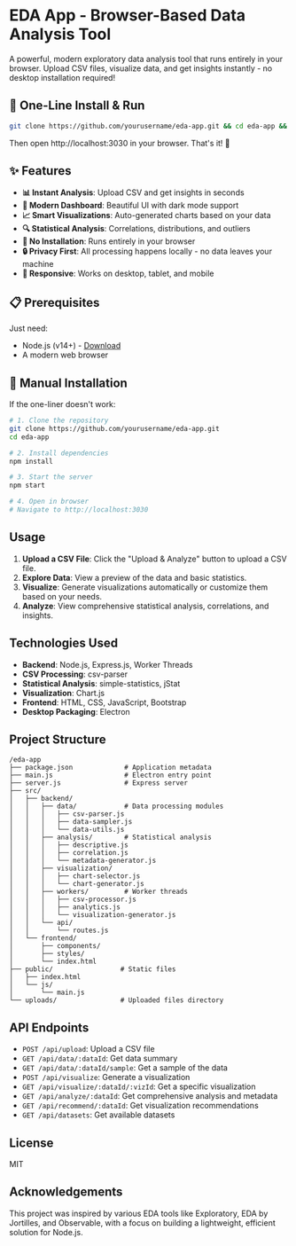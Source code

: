 # EDA App - Browser-Based Data Analysis Tool

A powerful, modern exploratory data analysis tool that runs entirely in your browser. Upload CSV files, visualize data, and get insights instantly - no desktop installation required!

## 🚀 One-Line Install & Run

```bash
git clone https://github.com/yourusername/eda-app.git && cd eda-app && npm install && npm start
```

Then open http://localhost:3030 in your browser. That's it! 🎉

## ✨ Features

- **📊 Instant Analysis**: Upload CSV and get insights in seconds
- **🎨 Modern Dashboard**: Beautiful UI with dark mode support
- **📈 Smart Visualizations**: Auto-generated charts based on your data
- **🔍 Statistical Analysis**: Correlations, distributions, and outliers
- **💾 No Installation**: Runs entirely in your browser
- **🔒 Privacy First**: All processing happens locally - no data leaves your machine
- **📱 Responsive**: Works on desktop, tablet, and mobile

## 📋 Prerequisites

Just need:
- Node.js (v14+) - [Download](https://nodejs.org/)
- A modern web browser

## 🔧 Manual Installation

If the one-liner doesn't work:

```bash
# 1. Clone the repository
git clone https://github.com/yourusername/eda-app.git
cd eda-app

# 2. Install dependencies
npm install

# 3. Start the server
npm start

# 4. Open in browser
# Navigate to http://localhost:3030
```

## Usage

1. **Upload a CSV File**: Click the "Upload & Analyze" button to upload a CSV file.
2. **Explore Data**: View a preview of the data and basic statistics.
3. **Visualize**: Generate visualizations automatically or customize them based on your needs.
4. **Analyze**: View comprehensive statistical analysis, correlations, and insights.

## Technologies Used

- **Backend**: Node.js, Express.js, Worker Threads
- **CSV Processing**: csv-parser
- **Statistical Analysis**: simple-statistics, jStat
- **Visualization**: Chart.js
- **Frontend**: HTML, CSS, JavaScript, Bootstrap
- **Desktop Packaging**: Electron

## Project Structure

```
/eda-app
├── package.json             # Application metadata
├── main.js                  # Electron entry point
├── server.js                # Express server 
├── src/
│   ├── backend/             
│   │   ├── data/            # Data processing modules
│   │   │   ├── csv-parser.js   
│   │   │   ├── data-sampler.js  
│   │   │   └── data-utils.js   
│   │   ├── analysis/        # Statistical analysis
│   │   │   ├── descriptive.js  
│   │   │   ├── correlation.js 
│   │   │   └── metadata-generator.js      
│   │   ├── visualization/   
│   │   │   ├── chart-selector.js 
│   │   │   └── chart-generator.js 
│   │   ├── workers/         # Worker threads
│   │   │   ├── csv-processor.js
│   │   │   ├── analytics.js
│   │   │   └── visualization-generator.js
│   │   └── api/            
│   │       └── routes.js     
│   └── frontend/           
│       ├── components/     
│       ├── styles/        
│       └── index.html     
├── public/                 # Static files
│   ├── index.html
│   └── js/
│       └── main.js
└── uploads/                # Uploaded files directory
```

## API Endpoints

- `POST /api/upload`: Upload a CSV file
- `GET /api/data/:dataId`: Get data summary
- `GET /api/data/:dataId/sample`: Get a sample of the data
- `POST /api/visualize`: Generate a visualization
- `GET /api/visualize/:dataId/:vizId`: Get a specific visualization
- `GET /api/analyze/:dataId`: Get comprehensive analysis and metadata
- `GET /api/recommend/:dataId`: Get visualization recommendations
- `GET /api/datasets`: Get available datasets

## License

MIT

## Acknowledgements

This project was inspired by various EDA tools like Exploratory, EDA by Jortilles, and Observable, with a focus on building a lightweight, efficient solution for Node.js.
